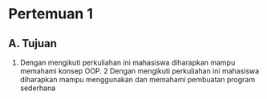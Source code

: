 # Pertemuan 1

## A. Tujuan
  1. Dengan mengikuti perkuliahan ini mahasiswa diharapkan mampu memahami konsep OOP.
2 Dengan mengikuti perkuliahan ini mahasiswa diharapkan mampu menggunakan dan memahami pembuatan program sederhana

